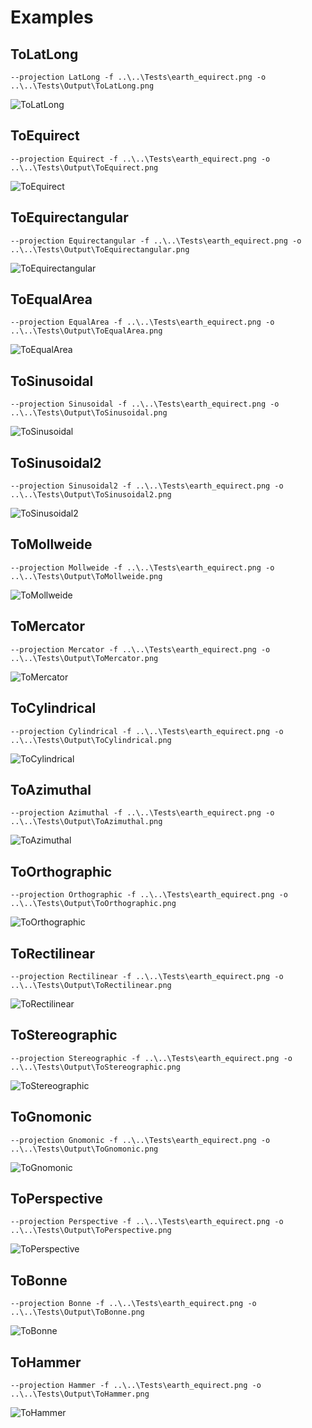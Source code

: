 # Examples

## ToLatLong

`--projection LatLong -f ..\..\Tests\earth_equirect.png -o ..\..\Tests\Output\ToLatLong.png`

![ToLatLong](https://github.com/PeteMichaud/MapProjectorStudio/blob/master/MapProjectorCLI/Tests/Output/ToLatLong.png)


## ToEquirect

`--projection Equirect -f ..\..\Tests\earth_equirect.png -o ..\..\Tests\Output\ToEquirect.png`

![ToEquirect](https://github.com/PeteMichaud/MapProjectorStudio/blob/master/MapProjectorCLI/Tests/Output/ToEquirect.png)


## ToEquirectangular

`--projection Equirectangular -f ..\..\Tests\earth_equirect.png -o ..\..\Tests\Output\ToEquirectangular.png`

![ToEquirectangular](https://github.com/PeteMichaud/MapProjectorStudio/blob/master/MapProjectorCLI/Tests/Output/ToEquirectangular.png)


## ToEqualArea

`--projection EqualArea -f ..\..\Tests\earth_equirect.png -o ..\..\Tests\Output\ToEqualArea.png`

![ToEqualArea](https://github.com/PeteMichaud/MapProjectorStudio/blob/master/MapProjectorCLI/Tests/Output/ToEqualArea.png)


## ToSinusoidal

`--projection Sinusoidal -f ..\..\Tests\earth_equirect.png -o ..\..\Tests\Output\ToSinusoidal.png`

![ToSinusoidal](https://github.com/PeteMichaud/MapProjectorStudio/blob/master/MapProjectorCLI/Tests/Output/ToSinusoidal.png)


## ToSinusoidal2

`--projection Sinusoidal2 -f ..\..\Tests\earth_equirect.png -o ..\..\Tests\Output\ToSinusoidal2.png`

![ToSinusoidal2](https://github.com/PeteMichaud/MapProjectorStudio/blob/master/MapProjectorCLI/Tests/Output/ToSinusoidal2.png)


## ToMollweide

`--projection Mollweide -f ..\..\Tests\earth_equirect.png -o ..\..\Tests\Output\ToMollweide.png`

![ToMollweide](https://github.com/PeteMichaud/MapProjectorStudio/blob/master/MapProjectorCLI/Tests/Output/ToMollweide.png)


## ToMercator

`--projection Mercator -f ..\..\Tests\earth_equirect.png -o ..\..\Tests\Output\ToMercator.png`

![ToMercator](https://github.com/PeteMichaud/MapProjectorStudio/blob/master/MapProjectorCLI/Tests/Output/ToMercator.png)


## ToCylindrical

`--projection Cylindrical -f ..\..\Tests\earth_equirect.png -o ..\..\Tests\Output\ToCylindrical.png`

![ToCylindrical](https://github.com/PeteMichaud/MapProjectorStudio/blob/master/MapProjectorCLI/Tests/Output/ToCylindrical.png)


## ToAzimuthal

`--projection Azimuthal -f ..\..\Tests\earth_equirect.png -o ..\..\Tests\Output\ToAzimuthal.png`

![ToAzimuthal](https://github.com/PeteMichaud/MapProjectorStudio/blob/master/MapProjectorCLI/Tests/Output/ToAzimuthal.png)


## ToOrthographic

`--projection Orthographic -f ..\..\Tests\earth_equirect.png -o ..\..\Tests\Output\ToOrthographic.png`

![ToOrthographic](https://github.com/PeteMichaud/MapProjectorStudio/blob/master/MapProjectorCLI/Tests/Output/ToOrthographic.png)


## ToRectilinear

`--projection Rectilinear -f ..\..\Tests\earth_equirect.png -o ..\..\Tests\Output\ToRectilinear.png`

![ToRectilinear](https://github.com/PeteMichaud/MapProjectorStudio/blob/master/MapProjectorCLI/Tests/Output/ToRectilinear.png)


## ToStereographic

`--projection Stereographic -f ..\..\Tests\earth_equirect.png -o ..\..\Tests\Output\ToStereographic.png`

![ToStereographic](https://github.com/PeteMichaud/MapProjectorStudio/blob/master/MapProjectorCLI/Tests/Output/ToStereographic.png)


## ToGnomonic

`--projection Gnomonic -f ..\..\Tests\earth_equirect.png -o ..\..\Tests\Output\ToGnomonic.png`

![ToGnomonic](https://github.com/PeteMichaud/MapProjectorStudio/blob/master/MapProjectorCLI/Tests/Output/ToGnomonic.png)


## ToPerspective

`--projection Perspective -f ..\..\Tests\earth_equirect.png -o ..\..\Tests\Output\ToPerspective.png`

![ToPerspective](https://github.com/PeteMichaud/MapProjectorStudio/blob/master/MapProjectorCLI/Tests/Output/ToPerspective.png)


## ToBonne

`--projection Bonne -f ..\..\Tests\earth_equirect.png -o ..\..\Tests\Output\ToBonne.png`

![ToBonne](https://github.com/PeteMichaud/MapProjectorStudio/blob/master/MapProjectorCLI/Tests/Output/ToBonne.png)


## ToHammer

`--projection Hammer -f ..\..\Tests\earth_equirect.png -o ..\..\Tests\Output\ToHammer.png`

![ToHammer](https://github.com/PeteMichaud/MapProjectorStudio/blob/master/MapProjectorCLI/Tests/Output/ToHammer.png)
